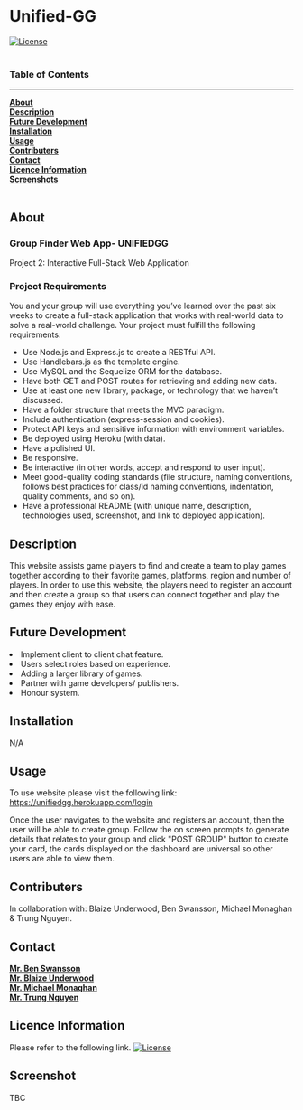<br>

# **Unified-GG** 
[![License](https://img.shields.io/badge/License-MIT-blue.svg)](https://opensource.org/licenses/MIT)<br>
<br>
<!-- LINK TO WEBSITE HERE -->

### Table of Contents <br>
***
 [**About**](#about)<br>
 [**Description**](#description)<br>
 [**Future Development**](#future-development)<br>
 [**Installation**](#installation)<br>
 [**Usage**](#usage)<br>
 [**Contributers**](#contributers)<br>
 [**Contact**](#contact)<br>
 [**Licence Information**](#licence-information)<br>
 [**Screenshots**](#screenshot)<br>
 <br>


## About

### Group Finder Web App- UNIFIEDGG
Project 2: Interactive Full-Stack Web Application 
### Project Requirements
You and your group will use everything you’ve learned over the past six weeks to create a full-stack application that works with real-world data to solve a real-world challenge. Your project must fulfill the following requirements:

* Use Node.js and Express.js to create a RESTful API.
* Use Handlebars.js as the template engine.
* Use MySQL and the Sequelize ORM for the database.
* Have both GET and POST routes for retrieving and adding new data.
* Use at least one new library, package, or technology that we haven’t discussed.
* Have a folder structure that meets the MVC paradigm.
* Include authentication (express-session and cookies).
* Protect API keys and sensitive information with environment variables.
* Be deployed using Heroku (with data).
* Have a polished UI.
* Be responsive.
* Be interactive (in other words, accept and respond to user input).
* Meet good-quality coding standards (file structure, naming conventions, follows best practices for class/id naming conventions, indentation, quality comments, and so on).
* Have a professional README (with unique name, description, technologies used, screenshot, and link to deployed application).

<!--  -->
## Description

This website assists game players to find and create a team to play games together according to their favorite games, platforms, region and number of players.
In order to use this website, the players need to register an account and then create a group so that users can connect together and play the games they enjoy with ease. 


<!--  -->
## Future Development

<li> Implement client to client chat feature.
<li> Users select roles based on  experience.
<li> Adding a larger library of games.
<li> Partner with game developers/ publishers.
<li> Honour system.    

<!--  -->
## Installation
N/A

<!--  -->
## Usage
To use website please visit the following link: https://unifiedgg.herokuapp.com/login<br>

Once the user navigates to the website and registers an account, then the user will be able to create group. Follow the on screen prompts to generate details that relates to your group and click "POST GROUP" button to create your card, the cards displayed on the dashboard are universal so other users are able to view them.  

<!--  -->
## Contributers
In collaboration with: Blaize Underwood, Ben Swansson, Michael Monaghan & Trung Nguyen.

<!--  -->
## Contact

[**Mr. Ben Swansson**](#https://github.com/Rippi9)<br>
[**Mr. Blaize Underwood**](#https://github.com/Blaize95)<br>
[**Mr. Michael Monaghan**](#https://github.com/Zim40)<br>
[**Mr. Trung Nguyen**](#https://github.com/Trung2096)<br>

<!--  -->
## Licence Information
Please refer to the following link.
[![License](https://img.shields.io/badge/License-MIT-blue.svg)](https://opensource.org/licenses/MIT)<br>

<!--  -->
## Screenshot
TBC
